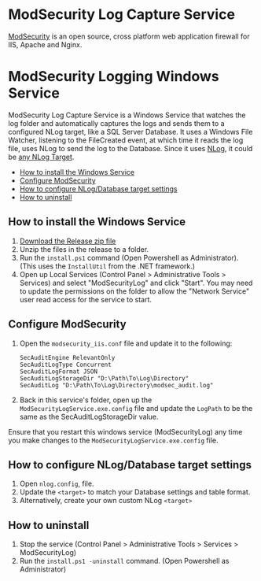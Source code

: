 # ModSecurity Log Capture Service

[ModSecurity](https://github.com/SpiderLabs/ModSecurity) is an open source, cross platform web application firewall for IIS, Apache and Nginx.

# ModSecurity Logging Windows Service 

ModSecurity Log Capture Service is a Windows Service that watches the log folder and automatically captures the logs and sends them to a configured NLog target, like a SQL Server Database.
It uses a Windows File Watcher, listening to the FileCreated event, at which time it reads the log file, uses NLog to send the log to the Database. 
Since it uses [NLog](https://github.com/NLog/NLog), 
it could be [any NLog Target](https://github.com/nlog/nlog/wiki/Targets).

* [How to install the Windows Service](#how-to-install-the-windows-service)
* [Configure ModSecurity](#configure-modsecurity)
* [How to configure NLog/Database target settings](#how-to-configure-nlogdatabase-target-settings)
* [How to uninstall](#how-to-uninstall)

## How to install the Windows Service

1. [Download the Release zip file](https://github.com/truemed/ModSecurityLog/releases/download/v1.0/ModSecurityLogService.zip)
2. Unzip the files in the release to a folder.
3. Run the `install.ps1` command (Open Powershell as Administrator). (This uses the `InstallUtil` from the .NET framework.)
4. Open up Local Services (Control Panel > Administrative Tools > Services) and select "ModSecurityLog" and click "Start".
You may need to update the permissions on the folder to allow the "Network Service" user read access for the service to start.

## Configure ModSecurity

1. Open the `modsecurity_iis.conf` file and update it to the following:

    ````
    SecAuditEngine RelevantOnly
    SecAuditLogType Concurrent
    SecAuditLogFormat JSON
    SecAuditLogStorageDir "D:\Path\To\Log\Directory"
    SecAuditLog "D:\Path\To\Log\Directory\modsec_audit.log"
    
    ````
2. Back in this service's folder, open up the `ModSecurityLogService.exe.config` file and update the `LogPath` to be the same as the SecAuditLogStorageDir value.

Ensure that you restart this windows service (ModSecurityLog) any time you make changes to the `ModSecurityLogService.exe.config` file.

## How to configure NLog/Database target settings

1. Open `nlog.config`, file.
2. Update the `<target>` to match your Database settings and table format.
3. Alternatively, create your own custom NLog `<target>`

## How to uninstall
1. Stop the service (Control Panel > Administrative Tools > Services > ModSecurityLog)
2. Run the `install.ps1 -uninstall` command.  (Open Powershell as Administrator)
